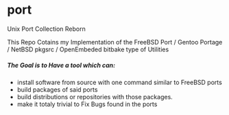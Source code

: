 # port
Unix Port Collection Reborn


This Repo Cotains my Implementation of the FreeBSD Port / Gentoo Portage / NetBSD pkgsrc / OpenEmbeded bitbake type of Utilities

##### The Goal is to Have a tool which can: 
  * install software from source with one command similar to FreeBSD ports
  * build packages of said ports
  * build distributions or repositories with those packages.
  * make it totaly trivial to Fix Bugs found in the ports
